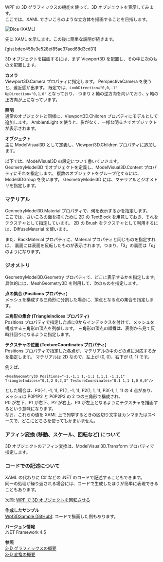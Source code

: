 WPF の 3D グラフィックスの機能を使って、3D オブジェクトを表示してみます。  
ここでは、XAML でさいころのような立方体を描画することを目指します。

![Dice (XAML)](https://github.com/sakapon/Samples-2016/raw/master/Images/Wpf3DSample/DiceXamlWpf.png)

先に XAML を示します。この後に簡単な説明が続きます。

[gist bdec458e3e528ef85ae37aed68d3cd31]

3D オブジェクトを描画するには、まず Viewport3D を配置し、その中に次のものを配置します。

**カメラ**  
Viewport3D.Camera プロパティに指定します。
PerspectiveCamera を使うと、遠近感が出ます。
既定では、`LookDirection="0,0,-1" UpDirection="0,1,0"` となっており、
つまり z 軸の逆方向を向いており、y 軸の正方向が上になっています。

**照明**  
通常のオブジェクトと同様に、Viewport3D.Children プロパティにモデルとして追加します。
AmbientLight を使うと、影がなく、一様な明るさでオブジェクトが表示されます。

**オブジェクト**  
主に ModelVisual3D として定義し、Viewport3D.Children プロパティに追加します。

以下では、ModelVisual3D の設定について書いていきます。  
GeometryModel3D でオブジェクトを定義し、ModelVisual3D.Content プロパティにそれを指定します。
複数のオブジェクトをグループ化するには、Model3DGroup を使います。
GeometryModel3D には、マテリアルとジオメトリを指定します。

### マテリアル
GeometryModel3D.Material プロパティで、何を表示するかを指定します。  
ここでは、さいころの面を描くために 2D の TextBlock を用意しておき、それをテクスチャとして指定しています。
2D の Brush をテクスチャとして利用するには、DiffuseMaterial を使います。

また、BackMaterial プロパティに、Material プロパティと同じものを指定すれば、
裏面には表面を反転したものが表示されます。つまり、「3」の裏面は「ε」のようになります。

### ジオメトリ
GeometryModel3D.Geometry プロパティで、どこに表示するかを指定します。  
具体的には、MeshGeometry3D を利用して、次のものを指定します。

**点の集合 (Positions プロパティ)**  
メッシュを構成する三角形に分割した場合に、頂点となる点の集合を指定します。

**三角形の集合 (TriangleIndices プロパティ)**  
Positions プロパティで指定した点に0からインデックスを付けて、メッシュを構成する三角形の頂点を列挙します。
三角形の頂点の順番は、表側から見て反時計回りになるように指定します。

**テクスチャの位置 (TextureCoordinates プロパティ)**  
Positions プロパティで指定した各点が、マテリアルの中のどの点に対応するかを指定します。
マテリアルは 2D なので、左上が (0, 0)、右下が (1, 1) です。

例えば、

```
<MeshGeometry3D Positions="-1,-1,1 1,-1,1 1,1,1 -1,1,1" TriangleIndices="0,1,2 0,2,3" TextureCoordinates="0,1 1,1 1,0 0,0"/>
```

とした場合は、P0(-1, -1, 1), P1(1, -1, 1), P2(1, 1, 1), P3(-1, 1, 1) の 4 点があり、  
メッシュは P0P1P2 と P0P2P3 の 2 つの三角形で構成され、  
P0 が左下、P1 が右下、P2 が右上、P3 が左上となるようにテクスチャを描画するという意味になります。  
なお、これらの値を XAML 上で列挙するときの区切り文字はカンマまたはスペースで、どこにどちらを使ってもかまいません。

### アフィン変換 (移動、スケール、回転など) について
3D オブジェクトのアフィン変換は、ModelVisual3D.Transform プロパティで指定します。

### コードでの記述について
XAML の代わりに C# などの .NET のコードで記述することもできます。  
同一の処理が繰り返される場合には、コードで生成したほうが簡単に表現できることもあります。

次回: [WPF で 3D オブジェクトを回転させる](WPF-3D-Rotation.md)

**作成したサンプル**  
[Wpf3DSample (GitHub)](https://github.com/sakapon/Samples-2016/tree/wpf-3d/Wpf3DSample): コードで描画した例もあります。

**バージョン情報**  
.NET Framework 4.5

**参照**  
[3-D グラフィックスの概要](https://msdn.microsoft.com/ja-jp/library/ms747437.aspx)  
[3-D 変換の概要](https://msdn.microsoft.com/ja-jp/library/ms753347.aspx)
